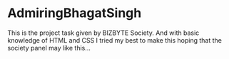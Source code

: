 # AdmiringBhagatSingh
This is the project task given by BIZBYTE Society.
And with basic knowledge of HTML and CSS I tried my best to make this hoping that the society panel may like this...
